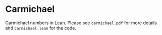 # Carmichael
Carmichael numbers in Lean. Please see `carmichael.pdf` for more details and `Carmichael.lean` for the code.
